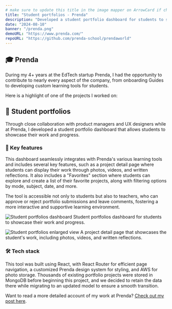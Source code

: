 ```yaml
---
# make sure to update this title in the image mapper on ArrowCard if changed
title: "Student portfolios - Prenda"
description: "Developed a student portfolio dashboard for students to showcase their work and progress."
date: "2024-08-10"
banner: "/prenda.png"
demoURL: "https://www.prenda.com/"
repoURL: "https://github.com/prenda-school/prendaworld"
---
```


## 🎓 Prenda

During my 4+ years at the EdTech startup Prenda, I had the opportunity to contribute to nearly every aspect of the company, from onboarding Guides to developing custom learning tools for students.

Here is a highlight of one of the projects I worked on:

## 🎨 Student portfolios

Through close collaboration with product managers and UX designers while at Prenda, I developed a student portfolio dashboard that allows students to showcase their work and progress.

### 🚀 Key features

This dashboard seamlessly integrates with Prenda's various learning tools and includes several key features, such as a project detail page where students can display their work through photos, videos, and written reflections. It also includes a "Favorites" section where students can explore and create a list of their favorite projects, along with filtering options by mode, subject, date, and more.

The tool is accessible not only to students but also to teachers, who can approve or reject portfolio submissions and leave comments, fostering a more interactive and supportive learning environment.

![Student portfolios dashboard](/portfolio.png)
Student portfolios dashboard for students to showcase their work and progress.

![Student portfolios enlarged view](/portfolio-enlarged-view.png)
A project detail page that showcases the student's work, including photos, videos, and written reflections.

### 🛠️ Tech stack

This tool was built using React, with React Router for efficient page navigation, a customized Prenda design system for styling, and AWS for photo storage. Thousands of existing portfolio projects were stored in MongoDB before beginning this project, and we decided to retain the data there while migrating to an updated model to ensure a smooth transition.

Want to read a more detailed account of my work at Prenda? [Check out my post here](/blog/02-working-at-an-education-startup).
